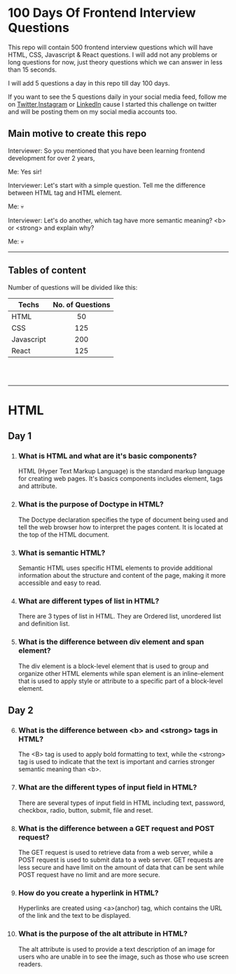 # 100 Days Of Frontend Interview Questions


This repo will contain 500 frontend interview questions which will have HTML, CSS, Javascript & React questions. I will add not any problems or long questions for now, just theory questions which we can answer in less than 15 seconds.

I will add 5 questions a day in this repo till day 100 days.

If you want to see the 5 questions daily in your social media feed, follow me on [Twitter](https://twitter.com/saran_pariyar1),[Instagram](https://instagram.com/saran_pariyar1) or [LinkedIn](https://www.linkedin.com/in/saran-pariyar-5078b5217/) cause I started this challenge on twitter and will be posting them on my social media accounts too.

## Main motive to create this repo

   Interviewer: So you mentioned that you have been learning frontend development for over 2 years,
   
   Me: Yes sir!
   
   Interviewer: Let's start with a simple question. Tell me the difference between HTML tag and HTML element.

   Me: 💀

   Interviewer: Let's do another, which tag have more semantic meaning? \<b> or \<strong> and explain why?

   Me: 💀




---



## Tables of content

Number of questions will be divided like this:


| Techs      | No. of Questions |
| ------------- |:-------------:|
| HTML    | 50|
| CSS      | 125      |   
| Javascript | 200      |    
|React | 125 |


<br /><br />


---

# HTML

## Day 1

1. ### What is HTML and what are it's basic components?

   HTML (Hyper Text Markup Language) is the standard markup language for creating web pages. It's basics components includes element, tags and attribute.

2. ### What is the purpose of Doctype in HTML?
   The Doctype declaration specifies the type of document being used and tell the web browser how to interpret the pages content. It is located at the top of the HTML document.

3. ### What is semantic HTML?
   Semantic HTML uses specific HTML elements to provide additional information about the structure and content of the page, making it more accessible and easy to read.

4. ### What are different types of list in HTML?
   There are 3 types of list in HTML. They are Ordered list, unordered list and definition list.

5. ### What is the difference between div element and span element?
   The div element is a block-level element that is used to group and organize other HTML elements while span element is an inline-element that is used to apply style or attribute to a specific part of a block-level element.

## Day 2

6. ### What is the difference between \<b> and \<strong> tags in HTML?
   The \<B> tag is used to apply bold formatting to text, while the \<strong> tag is used to indicate that the text is important and carries stronger semantic meaning than \<b>.

7. ### What are the different types of input field in HTML?
   There are several types of input field in HTML including text, password, checkbox, radio, button, submit, file and reset.

8. ### What is the difference between a GET request and POST request?
   The GET request is used to retrieve data from a web server, while a POST request is used to submit data to a web server. GET requests are less secure and have limit on the amount of data that can be sent while POST request have no limit and are more secure.

9. ### How do you create a hyperlink in HTML?
   Hyperlinks are created using \<a>(anchor) tag, which contains the URL of the link and the text to be displayed.

10. ### What is the purpose of the alt attribute in HTML?
    The alt attribute is used to provide a text description of an image for users who are unable in to see the image, such as those who use screen readers.